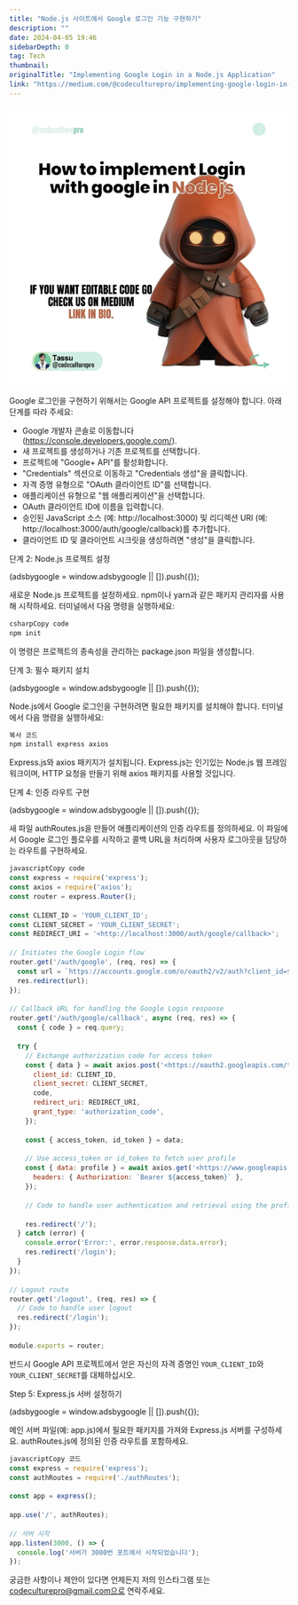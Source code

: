 ```yaml
---
title: "Node.js 사이트에서 Google 로그인 기능 구현하기"
description: ""
date: 2024-04-05 19:46
sidebarDepth: 0
tag: Tech
thumbnail: 
originalTitle: "Implementing Google Login in a Node.js Application"
link: "https://medium.com/@codeculturepro/implementing-google-login-in-a-node-js-application-b6fbd98ce5e"
---
```



<img src="./img/ImplementingGoogleLogininaNodejsApplication_0.png" />

Google 로그인을 구현하기 위해서는 Google API 프로젝트를 설정해야 합니다. 아래 단계를 따라 주세요:

- Google 개발자 콘솔로 이동합니다 (https://console.developers.google.com/).
- 새 프로젝트를 생성하거나 기존 프로젝트를 선택합니다.
- 프로젝트에 "Google+ API"를 활성화합니다.
- "Credentials" 섹션으로 이동하고 "Credentials 생성"을 클릭합니다.
- 자격 증명 유형으로 "OAuth 클라이언트 ID"를 선택합니다.
- 애플리케이션 유형으로 "웹 애플리케이션"을 선택합니다.
- OAuth 클라이언트 ID에 이름을 입력합니다.
- 승인된 JavaScript 소스 (예: http://localhost:3000) 및 리디렉션 URI (예: http://localhost:3000/auth/google/callback)를 추가합니다.
- 클라이언트 ID 및 클라이언트 시크릿을 생성하려면 "생성"을 클릭합니다.

단계 2: Node.js 프로젝트 설정

<!-- ui-log 수평형 -->
<ins class="adsbygoogle"
  style="display:block"
  data-ad-client="ca-pub-4877378276818686"
  data-ad-slot="9743150776"
  data-ad-format="auto"
  data-full-width-responsive="true"></ins>
<component is="script">
(adsbygoogle = window.adsbygoogle || []).push({});
</component>

새로운 Node.js 프로젝트를 설정하세요. npm이나 yarn과 같은 패키지 관리자를 사용해 시작하세요. 터미널에서 다음 명령을 실행하세요:

```js
csharpCopy code
npm init
```

이 명령은 프로젝트의 종속성을 관리하는 package.json 파일을 생성합니다.

단계 3: 필수 패키지 설치

<!-- ui-log 수평형 -->
<ins class="adsbygoogle"
  style="display:block"
  data-ad-client="ca-pub-4877378276818686"
  data-ad-slot="9743150776"
  data-ad-format="auto"
  data-full-width-responsive="true"></ins>
<component is="script">
(adsbygoogle = window.adsbygoogle || []).push({});
</component>

Node.js에서 Google 로그인을 구현하려면 필요한 패키지를 설치해야 합니다. 터미널에서 다음 명령을 실행하세요:

```js
복사 코드
npm install express axios
```

Express.js와 axios 패키지가 설치됩니다. Express.js는 인기있는 Node.js 웹 프레임워크이며, HTTP 요청을 만들기 위해 axios 패키지를 사용할 것입니다.

단계 4: 인증 라우트 구현

<!-- ui-log 수평형 -->
<ins class="adsbygoogle"
  style="display:block"
  data-ad-client="ca-pub-4877378276818686"
  data-ad-slot="9743150776"
  data-ad-format="auto"
  data-full-width-responsive="true"></ins>
<component is="script">
(adsbygoogle = window.adsbygoogle || []).push({});
</component>

새 파일 authRoutes.js을 만들어 애플리케이션의 인증 라우트를 정의하세요. 이 파일에서 Google 로그인 플로우를 시작하고 콜백 URL을 처리하며 사용자 로그아웃을 담당하는 라우트를 구현하세요.

```js
javascriptCopy code
const express = require('express');
const axios = require('axios');
const router = express.Router();

const CLIENT_ID = 'YOUR_CLIENT_ID';
const CLIENT_SECRET = 'YOUR_CLIENT_SECRET';
const REDIRECT_URI = '<http://localhost:3000/auth/google/callback>';

// Initiates the Google Login flow
router.get('/auth/google', (req, res) => {
  const url = `https://accounts.google.com/o/oauth2/v2/auth?client_id=${CLIENT_ID}&redirect_uri=${REDIRECT_URI}&response_type=code&scope=profile email`;
  res.redirect(url);
});

// Callback URL for handling the Google Login response
router.get('/auth/google/callback', async (req, res) => {
  const { code } = req.query;

  try {
    // Exchange authorization code for access token
    const { data } = await axios.post('<https://oauth2.googleapis.com/token>', {
      client_id: CLIENT_ID,
      client_secret: CLIENT_SECRET,
      code,
      redirect_uri: REDIRECT_URI,
      grant_type: 'authorization_code',
    });

    const { access_token, id_token } = data;

    // Use access_token or id_token to fetch user profile
    const { data: profile } = await axios.get('<https://www.googleapis.com/oauth2/v1/userinfo>', {
      headers: { Authorization: `Bearer ${access_token}` },
    });

    // Code to handle user authentication and retrieval using the profile data

    res.redirect('/');
  } catch (error) {
    console.error('Error:', error.response.data.error);
    res.redirect('/login');
  }
});

// Logout route
router.get('/logout', (req, res) => {
  // Code to handle user logout
  res.redirect('/login');
});

module.exports = router;
```

반드시 Google API 프로젝트에서 얻은 자신의 자격 증명인 `YOUR_CLIENT_ID`와 `YOUR_CLIENT_SECRET`를 대체하십시오.

Step 5: Express.js 서버 설정하기

<!-- ui-log 수평형 -->
<ins class="adsbygoogle"
  style="display:block"
  data-ad-client="ca-pub-4877378276818686"
  data-ad-slot="9743150776"
  data-ad-format="auto"
  data-full-width-responsive="true"></ins>
<component is="script">
(adsbygoogle = window.adsbygoogle || []).push({});
</component>

메인 서버 파일(예: app.js)에서 필요한 패키지를 가져와 Express.js 서버를 구성하세요. authRoutes.js에 정의된 인증 라우트를 포함하세요.

```js
javascriptCopy 코드
const express = require('express');
const authRoutes = require('./authRoutes');

const app = express();

app.use('/', authRoutes);

// 서버 시작
app.listen(3000, () => {
  console.log('서버가 3000번 포트에서 시작되었습니다');
});
```

궁금한 사항이나 제안이 있다면 언제든지 저의 인스타그램 또는 codeculturepro@gmail.com으로 연락주세요.